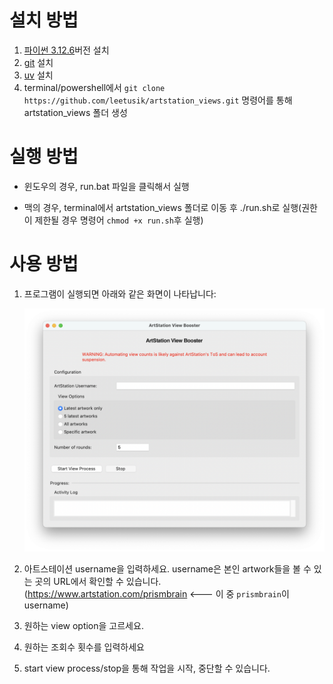 # 설치 방법

1. [파이썬 3.12.6](https://www.python.org/downloads/release/python-3126/)버전 설치
2. [git](https://git-scm.com/downloads/win) 설치
3. [uv](https://docs.astral.sh/uv/getting-started/installation/) 설치
4. terminal/powershell에서 `git clone https://github.com/leetusik/artstation_views.git` 명령어를 통해 artstation_views 폴더 생성

# 실행 방법
- 윈도우의 경우, run.bat 파일을 클릭해서 실행

- 맥의 경우, terminal에서 artstation_views 폴더로 이동 후 ./run.sh로 실행(권한이 제한될 경우 명령어 `chmod +x run.sh`후 실행)

# 사용 방법
1. 프로그램이 실행되면 아래와 같은 화면이 나타납니다:
   
   ![프로그램 실행 화면](scrennshot.png)
   
2. 아트스테이션 username을 입력하세요. username은 본인 artwork들을 볼 수 있는 곳의 URL에서 확인할 수 있습니다.
(https://www.artstation.com/prismbrain <--- 이 중 `prismbrain`이 username)
3. 원하는 view option을 고르세요.
4. 원하는 조회수 횟수를 입력하세요
5. start view process/stop을 통해 작업을 시작, 중단할 수 있습니다.

